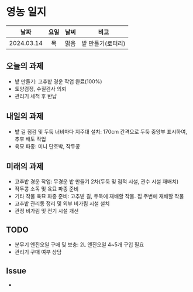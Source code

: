 # 영농 일지

|    날짜    | 요일 | 날씨 |       비고        |
| :--------: | :--: | :--: | :---------------: |
| 2024.03.14 |  목  | 맑음 | 밭 만들기(로터리) |



## 오늘의 과제

- 밭 만들기: 고추밭 경운 작업 완료(100%)
- 토양검정, 수질검사 의뢰
- 관리기 세척 후 반납



## 내일의 과제

- 밭 길 점검 및 두둑 너비마다 지주대 설치: 170cm 간격으로 두둑 중앙부 표시하여, 추후 배토 작업
- 육묘 파종: 미니 단호박, 작두콩



## 미래의 과제

- 고추밭 경운 작업: 무경운 밭 만들기 2차(두둑 및 점적 시설, 관수 시설 재배치)
- 작두콩 소독 및 육묘 파종 준비
- 기타 작물 육묘 파종 준비: 고추밭 길, 두둑에 재배할 작물. 집 주변에 재배할 작물
- 고추밭 관리동 정리 및 외부 비가림 시설 설치
- 관정 비가림 및 전기 시설 개선





## TODO

- 분무기 엔진오일 구매 및 보충: 2L 엔진오일 4~5개 구입 필요
- 관리기 구매 여부 상담



## Issue

- 

